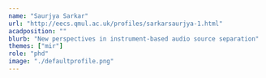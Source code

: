 ```yaml
---
name: "Saurjya Sarkar"
url: "http://eecs.qmul.ac.uk/profiles/sarkarsaurjya-1.html"
acadposition: ""
blurb: "New perspectives in instrument-based audio source separation"
themes: ["mir"]
role: "phd"
image: "./defaultprofile.png"
---
```

